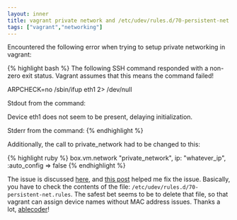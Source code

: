 ```yaml
---
layout: inner
title: vagrant private network and /etc/udev/rules.d/70-persistent-net.rules
tags: ["vagrant","networking"]
---
```

Encountered the following error when trying to setup private networking in vagrant:

{% highlight bash %}
The following SSH command responded with a non-zero exit status.
Vagrant assumes that this means the command failed!

ARPCHECK=no /sbin/ifup eth1 2> /dev/null

Stdout from the command:

Device eth1 does not seem to be present, delaying initialization.


Stderr from the command:
{% endhighlight %}

Additionally, the call to private_network had to be changed to this:

{% highlight ruby %}
box.vm.network "private_network", ip: "whatever_ip", :auto_config => false
{% endhighlight %}

The issue is discussed [here](https://github.com/jedi4ever/veewee/issues/970), and [this post](https://github.com/jedi4ever/veewee/issues/970) helped me fix the issue.
Basically, you have to check the contents of the file: `/etc/udev/rules.d/70-persistent-net.rules`.
The safest bet seems to be to delete that file, so that vagrant can assign device names
without MAC address issues. Thanks a lot, [ablecoder](http://able.cd/)!
